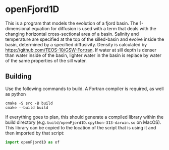 # openFjord1D
This is a program that models the evolution of a fjord basin.
The 1-dimensional equation for diffusion is used with a term that deals with the changing horizontal cross-sectional area of a basin.
Salinity and temperature are specified at the top of the silled-basin and evolve inside the basin, determined by a specified diffusivity.
Density is calculated by https://github.com/TEOS-10/GSW-Fortran.
If water at sill depth is denser than water inside of the basin, lighter water in the basin is replace by water of the same properties of the sill water.

## Building
Use the following commands to build.
A Fortran compiler is required, as well as python
```
cmake -S src -B build
cmake --build build
```

If everything goes to plan, this should generate a compiled library within the build directory (e.g. `build/openFjord1D.cpython-313-darwin.so` on MacOS).
This library can be copied to the location of the script that is using it and then imported by that script:

```python
import openFjord1D as of
```

